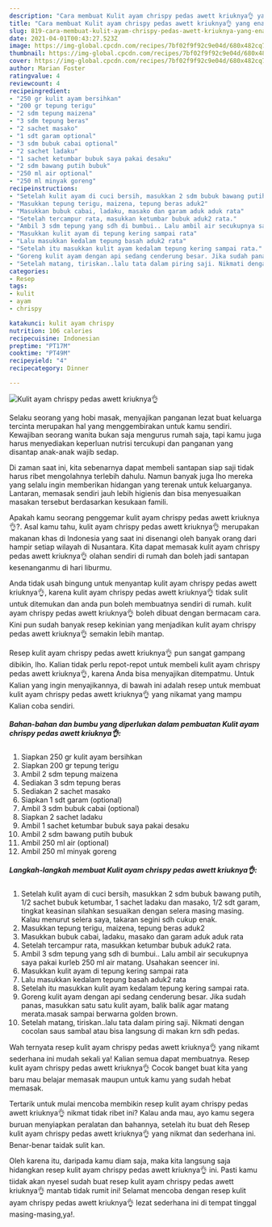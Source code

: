 ```yaml
---
description: "Cara membuat Kulit ayam chrispy pedas awett kriuknya👌 yang enak Untuk Jualan"
title: "Cara membuat Kulit ayam chrispy pedas awett kriuknya👌 yang enak Untuk Jualan"
slug: 819-cara-membuat-kulit-ayam-chrispy-pedas-awett-kriuknya-yang-enak-untuk-jualan
date: 2021-04-01T00:43:27.523Z
image: https://img-global.cpcdn.com/recipes/7bf02f9f92c9e04d/680x482cq70/kulit-ayam-chrispy-pedas-awett-kriuknya👌-foto-resep-utama.jpg
thumbnail: https://img-global.cpcdn.com/recipes/7bf02f9f92c9e04d/680x482cq70/kulit-ayam-chrispy-pedas-awett-kriuknya👌-foto-resep-utama.jpg
cover: https://img-global.cpcdn.com/recipes/7bf02f9f92c9e04d/680x482cq70/kulit-ayam-chrispy-pedas-awett-kriuknya👌-foto-resep-utama.jpg
author: Marian Foster
ratingvalue: 4
reviewcount: 4
recipeingredient:
- "250 gr kulit ayam bersihkan"
- "200 gr tepung terigu"
- "2 sdm tepung maizena"
- "3 sdm tepung beras"
- "2 sachet masako"
- "1 sdt garam optional"
- "3 sdm bubuk cabai optional"
- "2 sachet ladaku"
- "1 sachet ketumbar bubuk saya pakai desaku"
- "2 sdm bawang putih bubuk"
- "250 ml air optional"
- "250 ml minyak goreng"
recipeinstructions:
- "Setelah kulit ayam di cuci bersih, masukkan 2 sdm bubuk bawang putih, 1/2 sachet bubuk ketumbar, 1 sachet ladaku dan masako, 1/2 sdt garam, tingkat keasinan silahkan sesuaikan dengan selera masing masing. Kalau menurut selera saya, takaran segini sdh cukup enak."
- "Masukkan tepung terigu, maizena, tepung beras aduk2"
- "Masukkan bubuk cabai, ladaku, masako dan garam aduk aduk rata"
- "Setelah tercampur rata, masukkan ketumbar bubuk aduk2 rata."
- "Ambil 3 sdm tepung yang sdh di bumbui.. Lalu ambil air secukupnya saya pakai kurleb 250 ml air matang. Usahakan seencer ini."
- "Masukkan kulit ayam di tepung kering sampai rata"
- "Lalu masukkan kedalam tepung basah aduk2 rata"
- "Setelah itu masukkan kulit ayam kedalam tepung kering sampai rata."
- "Goreng kulit ayam dengan api sedang cenderung besar. Jika sudah panas, masukkan satu satu kulit ayam, balik balik agar matang merata.masak sampai berwarna golden brown."
- "Setelah matang, tiriskan..lalu tata dalam piring saji. Nikmati dengan cocolan saus sambal atau bisa langsung di makan krn sdh pedas."
categories:
- Resep
tags:
- kulit
- ayam
- chrispy

katakunci: kulit ayam chrispy 
nutrition: 106 calories
recipecuisine: Indonesian
preptime: "PT17M"
cooktime: "PT49M"
recipeyield: "4"
recipecategory: Dinner

---
```



![Kulit ayam chrispy pedas awett kriuknya👌](https://img-global.cpcdn.com/recipes/7bf02f9f92c9e04d/680x482cq70/kulit-ayam-chrispy-pedas-awett-kriuknya👌-foto-resep-utama.jpg)

Selaku seorang yang hobi masak, menyajikan panganan lezat buat keluarga tercinta merupakan hal yang menggembirakan untuk kamu sendiri. Kewajiban seorang  wanita bukan saja mengurus rumah saja, tapi kamu juga harus menyediakan keperluan nutrisi tercukupi dan panganan yang disantap anak-anak wajib sedap.

Di zaman  saat ini, kita sebenarnya dapat membeli santapan siap saji tidak harus ribet mengolahnya terlebih dahulu. Namun banyak juga lho mereka yang selalu ingin memberikan hidangan yang terenak untuk keluarganya. Lantaran, memasak sendiri jauh lebih higienis dan bisa menyesuaikan masakan tersebut berdasarkan kesukaan famili. 



Apakah kamu seorang penggemar kulit ayam chrispy pedas awett kriuknya👌?. Asal kamu tahu, kulit ayam chrispy pedas awett kriuknya👌 merupakan makanan khas di Indonesia yang saat ini disenangi oleh banyak orang dari hampir setiap wilayah di Nusantara. Kita dapat memasak kulit ayam chrispy pedas awett kriuknya👌 olahan sendiri di rumah dan boleh jadi santapan kesenanganmu di hari liburmu.

Anda tidak usah bingung untuk menyantap kulit ayam chrispy pedas awett kriuknya👌, karena kulit ayam chrispy pedas awett kriuknya👌 tidak sulit untuk ditemukan dan anda pun boleh membuatnya sendiri di rumah. kulit ayam chrispy pedas awett kriuknya👌 boleh dibuat dengan bermacam cara. Kini pun sudah banyak resep kekinian yang menjadikan kulit ayam chrispy pedas awett kriuknya👌 semakin lebih mantap.

Resep kulit ayam chrispy pedas awett kriuknya👌 pun sangat gampang dibikin, lho. Kalian tidak perlu repot-repot untuk membeli kulit ayam chrispy pedas awett kriuknya👌, karena Anda bisa menyajikan ditempatmu. Untuk Kalian yang ingin menyajikannya, di bawah ini adalah resep untuk membuat kulit ayam chrispy pedas awett kriuknya👌 yang nikamat yang mampu Kalian coba sendiri.

<!--inarticleads1-->

##### Bahan-bahan dan bumbu yang diperlukan dalam pembuatan Kulit ayam chrispy pedas awett kriuknya👌:

1. Siapkan 250 gr kulit ayam bersihkan
1. Siapkan 200 gr tepung terigu
1. Ambil 2 sdm tepung maizena
1. Sediakan 3 sdm tepung beras
1. Sediakan 2 sachet masako
1. Siapkan 1 sdt garam (optional)
1. Ambil 3 sdm bubuk cabai (optional)
1. Siapkan 2 sachet ladaku
1. Ambil 1 sachet ketumbar bubuk saya pakai desaku
1. Ambil 2 sdm bawang putih bubuk
1. Ambil 250 ml air (optional)
1. Ambil 250 ml minyak goreng




<!--inarticleads2-->

##### Langkah-langkah membuat Kulit ayam chrispy pedas awett kriuknya👌:

1. Setelah kulit ayam di cuci bersih, masukkan 2 sdm bubuk bawang putih, 1/2 sachet bubuk ketumbar, 1 sachet ladaku dan masako, 1/2 sdt garam, tingkat keasinan silahkan sesuaikan dengan selera masing masing. Kalau menurut selera saya, takaran segini sdh cukup enak.
1. Masukkan tepung terigu, maizena, tepung beras aduk2
1. Masukkan bubuk cabai, ladaku, masako dan garam aduk aduk rata
1. Setelah tercampur rata, masukkan ketumbar bubuk aduk2 rata.
1. Ambil 3 sdm tepung yang sdh di bumbui.. Lalu ambil air secukupnya saya pakai kurleb 250 ml air matang. Usahakan seencer ini.
1. Masukkan kulit ayam di tepung kering sampai rata
1. Lalu masukkan kedalam tepung basah aduk2 rata
1. Setelah itu masukkan kulit ayam kedalam tepung kering sampai rata.
1. Goreng kulit ayam dengan api sedang cenderung besar. Jika sudah panas, masukkan satu satu kulit ayam, balik balik agar matang merata.masak sampai berwarna golden brown.
1. Setelah matang, tiriskan..lalu tata dalam piring saji. Nikmati dengan cocolan saus sambal atau bisa langsung di makan krn sdh pedas.




Wah ternyata resep kulit ayam chrispy pedas awett kriuknya👌 yang nikamt sederhana ini mudah sekali ya! Kalian semua dapat membuatnya. Resep kulit ayam chrispy pedas awett kriuknya👌 Cocok banget buat kita yang baru mau belajar memasak maupun untuk kamu yang sudah hebat memasak.

Tertarik untuk mulai mencoba membikin resep kulit ayam chrispy pedas awett kriuknya👌 nikmat tidak ribet ini? Kalau anda mau, ayo kamu segera buruan menyiapkan peralatan dan bahannya, setelah itu buat deh Resep kulit ayam chrispy pedas awett kriuknya👌 yang nikmat dan sederhana ini. Benar-benar taidak sulit kan. 

Oleh karena itu, daripada kamu diam saja, maka kita langsung saja hidangkan resep kulit ayam chrispy pedas awett kriuknya👌 ini. Pasti kamu tiidak akan nyesel sudah buat resep kulit ayam chrispy pedas awett kriuknya👌 mantab tidak rumit ini! Selamat mencoba dengan resep kulit ayam chrispy pedas awett kriuknya👌 lezat sederhana ini di tempat tinggal masing-masing,ya!.

